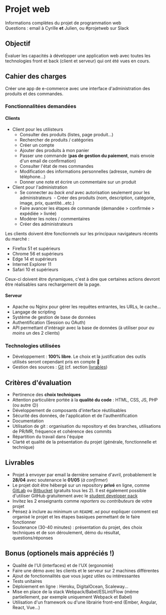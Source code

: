 # Projet web
Informations complètes du projet de programmation web  
Questions : email à Cyrille **et** Julien, ou #projetweb sur Slack

## Objectif
Évaluer les capacités à développer une application web avec toutes les technologies front et back (client et serveur) qui ont été vues en cours.

## Cahier des charges
Créer une app de e-commerce avec une interface d'administration des produits et des commandes.

### Fonctionnalitées demandées
#### Clients
- Client pour les utilisteurs
  - Consulter des produits (listes, page produit...)
  - Rechercher de produits / catégories
  - Créer un compte
  - Ajouter des produits à mon panier
  - Passer une commande (**pas de gestion du paiement**, mais envoie d'un email de confirmation)
  - Consulter l'état de mes commandes
  - Modification des informations personnelles (adresse, numéro de téléphone...)
  - Donner une note et écrire un commentaire sur un produit
- Client pour l'administration
  - Se connecter au _back end_ avec autorisation seulement pour les administrateurs
  - Créer des produits (nom, description, catégorie, image, prix, quantité...etc.)
  - Faire avancer les étapes de commande (demandée > confirmée > expédiée > livrée)
  - Modérer les notes / commentaires
  - Créer des administrateurs
  
Les clients doivent être fonctionnels sur les principaux navigateurs récents du marché : 

- Firefox 51 et supérieurs
- Chrome 56 et supérieurs
- Edge 14 et supérieurs
- Internet Explorer 11
- Safari 10 et supérieurs

Ceux-ci doivent être dynamiques, c'est à dire que certaines actions devront être réalisables sans rechargement de la page.

#### Serveur
- Apache ou Nginx pour gérer les requêtes entrantes, les URLs, le cache...
- Langage de scripting
- Système de gestion de base de données
- Authentification (Session ou OAuth)
- API permettant d'intéragir avec la base de données (à utiliser pour _au moins_ un des 2 clients)

### Technologies utilisées
- Développement : **100% libre**. Le choix et la justification des outils utilisés seront cependant pris en compte :eyes:
- Gestion des sources : [Git](https://git-scm.com/) (cf. section [livrables](#livrables))

## Critères d'évaluation
- Pertinence des **choix techniques**
- Attention particulière portée à la **qualité du code** : HTML, CSS, JS, PHP (ou autre 😉)
- Développement de composants d'interface réutilisables
- Sécurité des données, de l'application et de l'authentification
- Documentation
- Utilisation de git : organisation du repository et des branches, utilisations de PR/MR, fréquence et cohérence des commits
- Répartition du travail dans l'équipe
- Clarté et qualité de la présentation du projet (générale, fonctionnelle et technique)

## Livrables
- Projet à envoyer par email la dernière semaine d'avril, probablement le **28/04** avec soutenance le **01/05** (_à confirmer_)
- Le projet doit être hébergé sur un repository **privé** en ligne, comme [GitLab](https://about.gitlab.com/) ou [Bitbucket](https://bitbucket.org/) (gratuits tous les 2). Il est également possible d'utiliser GitHub gratuitement avec le [student developer pack](https://education.github.com/pack)
- Invitez les 2 enseignants comme _reporters_ ou _contributeurs_ de votre projet
- Pensez à inclure au minimum un `README.md` pour expliquer comment est organisé le projet et les étapes basiques permettant de le faire fonctionner
- Soutenance (30-40 minutes) : présentation du projet, des choix techniques et de son déroulement, démo du résultat, questions/réponses

## Bonus (optionels mais appréciés !)
- Qualité de l'UI (interfaces) et de l'UX (ergonomie)
- Faire une démo avec les clients et le serveur sur 2 machines différentes
- Ajout de fonctionnalités que vous jugez utiles ou intéressantes
- Tests unitaires
- Déploiement en ligne : Heroku, DigitalOcean, Scaleway...
- Mise en place de la stack Webpack/Babel/ESLint/Flow (même partiellement, par exemple uniquement Webpack et Babel)
- Utilisation d'un framework ou d'une librairie front-end (Ember, Angular, React, Vue...)
